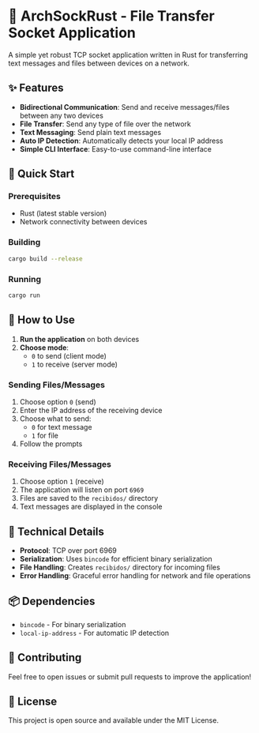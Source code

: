 # 🦀 ArchSockRust - File Transfer Socket Application

A simple yet robust TCP socket application written in Rust for transferring text messages and files between devices on a network.

## ✨ Features

- **Bidirectional Communication**: Send and receive messages/files between any two devices
- **File Transfer**: Send any type of file over the network
- **Text Messaging**: Send plain text messages
- **Auto IP Detection**: Automatically detects your local IP address
- **Simple CLI Interface**: Easy-to-use command-line interface

## 🚀 Quick Start

### Prerequisites

- Rust (latest stable version)
- Network connectivity between devices

### Building

```bash
cargo build --release
```

### Running

```bash
cargo run
```

## 📖 How to Use

1. **Run the application** on both devices
2. **Choose mode**:
   - `0` to send (client mode)
   - `1` to receive (server mode)

### Sending Files/Messages

1. Choose option `0` (send)
2. Enter the IP address of the receiving device
3. Choose what to send:
   - `0` for text message
   - `1` for file
4. Follow the prompts

### Receiving Files/Messages

1. Choose option `1` (receive)
2. The application will listen on port `6969`
3. Files are saved to the `recibidos/` directory
4. Text messages are displayed in the console

## 🔧 Technical Details

- **Protocol**: TCP over port 6969
- **Serialization**: Uses `bincode` for efficient binary serialization
- **File Handling**: Creates `recibidos/` directory for incoming files
- **Error Handling**: Graceful error handling for network and file operations

## 📦 Dependencies

- `bincode` - For binary serialization
- `local-ip-address` - For automatic IP detection

## 🤝 Contributing

Feel free to open issues or submit pull requests to improve the application!

## 📄 License

This project is open source and available under the MIT License.